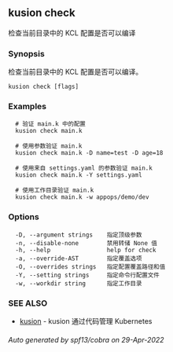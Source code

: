 ## kusion check

检查当前目录中的 KCL 配置是否可以编译

### Synopsis

检查当前目录中的 KCL 配置是否可以编译。

```
kusion check [flags]
```

### Examples

```
  # 验证 main.k 中的配置
  kusion check main.k
  
  # 使用参数验证 main.k
  kusion check main.k -D name=test -D age=18
  
  # 使用来自 settings.yaml 的参数验证 main.k
  kusion check main.k -Y settings.yaml
  
  # 使用工作目录验证 main.k
  kusion check main.k -w appops/demo/dev
```

### Options

```
  -D, --argument strings    指定顶级参数
  -n, --disable-none        禁用转储 None 值
  -h, --help                help for check
  -a, --override-AST        指定覆盖选项
  -O, --overrides strings   指定配置覆盖路径和值
  -Y, --setting strings     指定命令行配置文件
  -w, --workdir string      指定工作目录
```

### SEE ALSO

* [kusion](kusion.md)	 - kusion 通过代码管理 Kubernetes

###### Auto generated by spf13/cobra on 29-Apr-2022

